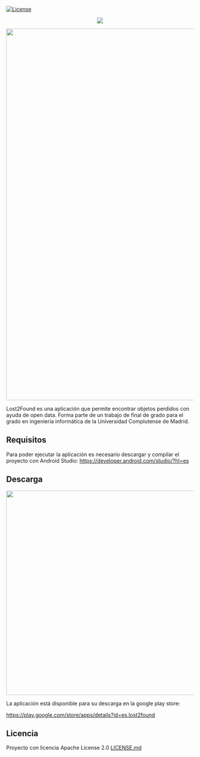 [![License](https://img.shields.io/badge/License-Apache%202.0-blue.svg)](https://github.com/gitbucket/gitbucket/blob/master/LICENSE)

<p align="center"><img src="https://i.imgur.com/DBo4rIL.png"></p>

<img src="https://i.imgur.com/Sw2tHS0.png" width="1000" />

Lost2Found es una aplicación que permite encontrar objetos perdidos con ayuda de open data. Forma parte de un trabajo de final de grado para el grado en ingeniería informática de la Universidad Complutense de Madrid.
## Requisitos

Para poder ejecutar la aplicación es necesario descargar y compilar el proyecto con Android Studio: https://developer.android.com/studio/?hl=es

## Descarga

<img src="https://i.imgur.com/ktfN2T9.png" width="550" />

La aplicación está disponible para su descarga en la google play store: 

https://play.google.com/store/apps/details?id=es.lost2found

## Licencia

Proyecto con licencia Apache License 2.0 [LICENSE.md](LICENSE.md)

